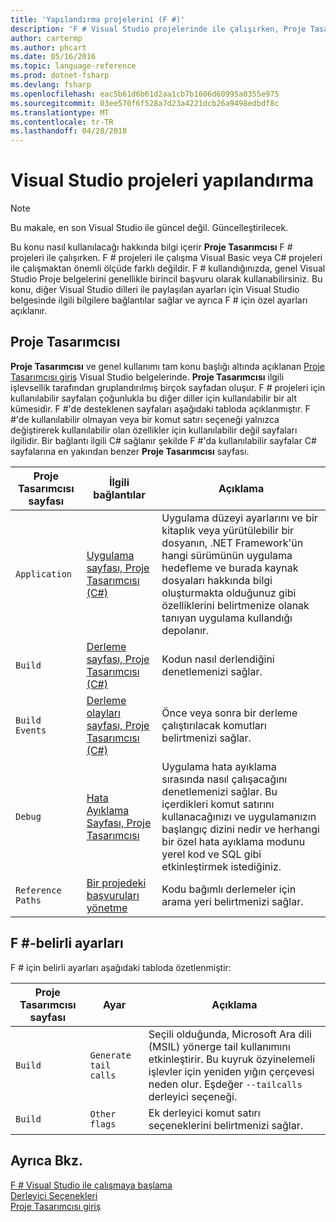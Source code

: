 ```yaml
---
title: 'Yapılandırma projelerini (F #)'
description: 'F # Visual Studio projelerinde ile çalışırken, Proje Tasarımcısı kullanmayı öğrenin.'
author: cartermp
ms.author: phcart
ms.date: 05/16/2016
ms.topic: language-reference
ms.prod: dotnet-fsharp
ms.devlang: fsharp
ms.openlocfilehash: eac5b61d6b61d2aa1cb7b1606d60995a0355e975
ms.sourcegitcommit: 03ee570f6f528a7d23a4221dcb26a9498edbdf8c
ms.translationtype: MT
ms.contentlocale: tr-TR
ms.lasthandoff: 04/28/2018
---
```

# <a name="configuring-projects-in-visual-studio"></a>Visual Studio projeleri yapılandırma

> [!NOTE]
Bu makale, en son Visual Studio ile güncel değil.  Güncelleştirilecek.

Bu konu nasıl kullanılacağı hakkında bilgi içerir **Proje Tasarımcısı** F # projeleri ile çalışırken. F # projeleri ile çalışma Visual Basic veya C# projeleri ile çalışmaktan önemli ölçüde farklı değildir. F # kullandığınızda, genel Visual Studio Proje belgelerini genellikle birincil başvuru olarak kullanabilirsiniz. Bu konu, diğer Visual Studio dilleri ile paylaşılan ayarları için Visual Studio belgesinde ilgili bilgilere bağlantılar sağlar ve ayrıca F # için özel ayarları açıklanır.

## <a name="project-designer"></a>Proje Tasarımcısı
**Proje Tasarımcısı** ve genel kullanımı tam konu başlığı altında açıklanan [Proje Tasarımcısı giriş](https://msdn.microsoft.com/library/898dd854-c98d-430c-ba1b-a913ce3c73d7) Visual Studio belgelerinde. **Proje Tasarımcısı** ilgili işlevsellik tarafından gruplandırılmış birçok sayfadan oluşur. F # projeleri için kullanılabilir sayfaları çoğunlukla bu diğer diller için kullanılabilir bir alt kümesidir. F #'de desteklenen sayfaları aşağıdaki tabloda açıklanmıştır. F #'de kullanılabilir olmayan veya bir komut satırı seçeneği yalnızca değiştirerek kullanılabilir olan özellikler için kullanılabilir değil sayfaları ilgilidir. Bir bağlantı ilgili C# sağlanır şekilde F #'da kullanılabilir sayfalar C# sayfalarına en yakından benzer **Proje Tasarımcısı** sayfası.

|Proje Tasarımcısı sayfası|İlgili bağlantılar|Açıklama|
|---------------------|-------------|-----------|
|`Application`|[Uygulama sayfası, Proje Tasarımcısı &#40;C&#35;&#41;](https://msdn.microsoft.com/library/ms247046.aspx)|Uygulama düzeyi ayarlarını ve bir kitaplık veya yürütülebilir bir dosyanın, .NET Framework'ün hangi sürümünün uygulama hedefleme ve burada kaynak dosyaları hakkında bilgi oluşturmakta olduğunuz gibi özelliklerini belirtmenize olanak tanıyan uygulama kullandığı depolanır.|
|`Build`|[Derleme sayfası, Proje Tasarımcısı &#40;C&#35;&#41;](https://msdn.microsoft.com/library/kb4wyys2.aspx)|Kodun nasıl derlendiğini denetlemenizi sağlar.|
|`Build Events`|[Derleme olayları sayfası, Proje Tasarımcısı &#40;C&#35;&#41;](https://msdn.microsoft.com/library/kb4wyys2.aspx)|Önce veya sonra bir derleme çalıştırılacak komutları belirtmenizi sağlar.|
|`Debug`|[Hata Ayıklama Sayfası, Proje Tasarımcısı](https://msdn.microsoft.com/library/2wcdezs5.aspx)|Uygulama hata ayıklama sırasında nasıl çalışacağını denetlemenizi sağlar. Bu içerdikleri komut satırını kullanacağınızı ve uygulamanızın başlangıç dizini nedir ve herhangi bir özel hata ayıklama modunu yerel kod ve SQL gibi etkinleştirmek istediğiniz.|
|`Reference Paths`|[Bir projedeki başvuruları yönetme](/visualstudio/ide/managing-references-in-a-project)|Kodu bağımlı derlemeler için arama yeri belirtmenizi sağlar.|

## <a name="f-specific-settings"></a>F #-belirli ayarları
F # için belirli ayarları aşağıdaki tabloda özetlenmiştir:

|Proje Tasarımcısı sayfası|Ayar|Açıklama|
|---------------------|-------|-----------|
|`Build`|`Generate tail calls`|Seçili olduğunda, Microsoft Ara dili (MSIL) yönerge tail kullanımını etkinleştirir. Bu kuyruk özyinelemeli işlevler için yeniden yığın çerçevesi neden olur. Eşdeğer `--tailcalls` derleyici seçeneği.|
|`Build`|`Other flags`|Ek derleyici komut satırı seçeneklerini belirtmenizi sağlar.|

## <a name="see-also"></a>Ayrıca Bkz.
 [F # Visual Studio ile çalışmaya başlama](../get-started/get-started-visual-studio.md)  
 [Derleyici Seçenekleri](../language-reference/compiler-options.md)  
 [Proje Tasarımcısı giriş](https://msdn.microsoft.com/library/898dd854-c98d-430c-ba1b-a913ce3c73d7(v=vs.100))
